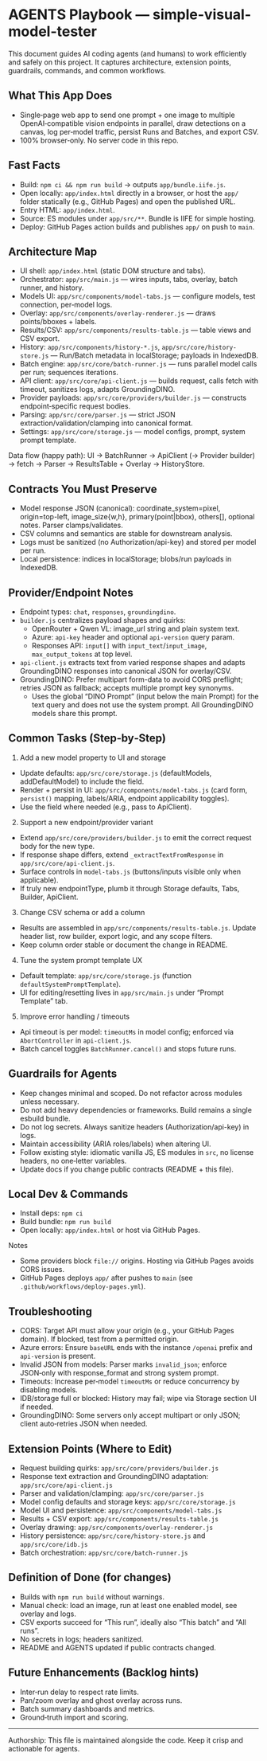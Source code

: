 # AGENTS Playbook — simple-visual-model-tester

This document guides AI coding agents (and humans) to work efficiently and safely on this project. It captures architecture, extension points, guardrails, commands, and common workflows.

## What This App Does

- Single‑page web app to send one prompt + one image to multiple OpenAI‑compatible vision endpoints in parallel, draw detections on a canvas, log per‑model traffic, persist Runs and Batches, and export CSV.
- 100% browser‑only. No server code in this repo.

## Fast Facts

- Build: `npm ci && npm run build` → outputs `app/bundle.iife.js`.
- Open locally: `app/index.html` directly in a browser, or host the `app/` folder statically (e.g., GitHub Pages) and open the published URL.
- Entry HTML: `app/index.html`.
- Source: ES modules under `app/src/**`. Bundle is IIFE for simple hosting.
- Deploy: GitHub Pages action builds and publishes `app/` on push to `main`.

## Architecture Map

- UI shell: `app/index.html` (static DOM structure and tabs).
- Orchestrator: `app/src/main.js` — wires inputs, tabs, overlay, batch runner, and history.
- Models UI: `app/src/components/model-tabs.js` — configure models, test connection, per‑model logs.
- Overlay: `app/src/components/overlay-renderer.js` — draws points/bboxes + labels.
- Results/CSV: `app/src/components/results-table.js` — table views and CSV export.
- History: `app/src/components/history-*.js`, `app/src/core/history-store.js` — Run/Batch metadata in localStorage; payloads in IndexedDB.
- Batch engine: `app/src/core/batch-runner.js` — runs parallel model calls per run; sequences iterations.
- API client: `app/src/core/api-client.js` — builds request, calls fetch with timeout, sanitizes logs, adapts GroundingDINO.
- Provider payloads: `app/src/core/providers/builder.js` — constructs endpoint‑specific request bodies.
- Parsing: `app/src/core/parser.js` — strict JSON extraction/validation/clamping into canonical format.
- Settings: `app/src/core/storage.js` — model configs, prompt, system prompt template.

Data flow (happy path): UI → BatchRunner → ApiClient (→ Provider builder) → fetch → Parser → ResultsTable + Overlay → HistoryStore.

## Contracts You Must Preserve

- Model response JSON (canonical): coordinate_system=pixel, origin=top-left, image_size{w,h}, primary(point|bbox), others[], optional notes. Parser clamps/validates.
- CSV columns and semantics are stable for downstream analysis.
- Logs must be sanitized (no Authorization/api-key) and stored per model per run.
- Local persistence: indices in localStorage; blobs/run payloads in IndexedDB.

## Provider/Endpoint Notes

- Endpoint types: `chat`, `responses`, `groundingdino`.
- `builder.js` centralizes payload shapes and quirks:
  - OpenRouter + Qwen VL: image_url string and plain system text.
  - Azure: `api-key` header and optional `api-version` query param.
  - Responses API: `input[]` with `input_text`/`input_image`, `max_output_tokens` at top level.
- `api-client.js` extracts text from varied response shapes and adapts GroundingDINO responses into canonical JSON for overlay/CSV.
- GroundingDINO: Prefer multipart form-data to avoid CORS preflight; retries JSON as fallback; accepts multiple prompt key synonyms.
  - Uses the global “DINO Prompt” (input below the main Prompt) for the text query and does not use the system prompt. All GroundingDINO models share this prompt.

## Common Tasks (Step‑by‑Step)

1) Add a new model property to UI and storage
- Update defaults: `app/src/core/storage.js` (defaultModels, addDefaultModel) to include the field.
- Render + persist in UI: `app/src/components/model-tabs.js` (card form, `persist()` mapping, labels/ARIA, endpoint applicability toggles).
- Use the field where needed (e.g., pass to ApiClient).

2) Support a new endpoint/provider variant
- Extend `app/src/core/providers/builder.js` to emit the correct request body for the new type.
- If response shape differs, extend `_extractTextFromResponse` in `app/src/core/api-client.js`.
- Surface controls in `model-tabs.js` (buttons/inputs visible only when applicable).
- If truly new endpointType, plumb it through Storage defaults, Tabs, Builder, ApiClient.

3) Change CSV schema or add a column
- Results are assembled in `app/src/components/results-table.js`. Update header list, row builder, export logic, and any scope filters.
- Keep column order stable or document the change in README.

4) Tune the system prompt template UX
- Default template: `app/src/core/storage.js` (function `defaultSystemPromptTemplate`).
- UI for editing/resetting lives in `app/src/main.js` under “Prompt Template” tab.

5) Improve error handling / timeouts
- Api timeout is per model: `timeoutMs` in model config; enforced via `AbortController` in `api-client.js`.
- Batch cancel toggles `BatchRunner.cancel()` and stops future runs.

## Guardrails for Agents

- Keep changes minimal and scoped. Do not refactor across modules unless necessary.
- Do not add heavy dependencies or frameworks. Build remains a single esbuild bundle.
- Do not log secrets. Always sanitize headers (Authorization/api-key) in logs.
- Maintain accessibility (ARIA roles/labels) when altering UI.
- Follow existing style: idiomatic vanilla JS, ES modules in `src`, no license headers, no one‑letter variables.
- Update docs if you change public contracts (README + this file).

## Local Dev & Commands

- Install deps: `npm ci`
- Build bundle: `npm run build`
- Open locally: `app/index.html` or host via GitHub Pages.

Notes
- Some providers block `file://` origins. Hosting via GitHub Pages avoids CORS issues.
- GitHub Pages deploys `app/` after pushes to `main` (see `.github/workflows/deploy-pages.yml`).

## Troubleshooting

- CORS: Target API must allow your origin (e.g., your GitHub Pages domain). If blocked, test from a permitted origin.
- Azure errors: Ensure `baseURL` ends with the instance `/openai` prefix and `api-version` is present.
- Invalid JSON from models: Parser marks `invalid_json`; enforce JSON‑only with response_format and strong system prompt.
- Timeouts: Increase per‑model `timeoutMs` or reduce concurrency by disabling models.
- IDB/storage full or blocked: History may fail; wipe via Storage section UI if needed.
- GroundingDINO: Some servers only accept multipart or only JSON; client auto‑retries JSON when needed.

## Extension Points (Where to Edit)

- Request building quirks: `app/src/core/providers/builder.js`
- Response text extraction and GroundingDINO adaptation: `app/src/core/api-client.js`
- Parser and validation/clamping: `app/src/core/parser.js`
- Model config defaults and storage keys: `app/src/core/storage.js`
- Model UI and persistence: `app/src/components/model-tabs.js`
- Results + CSV export: `app/src/components/results-table.js`
- Overlay drawing: `app/src/components/overlay-renderer.js`
- History persistence: `app/src/core/history-store.js` and `app/src/core/idb.js`
- Batch orchestration: `app/src/core/batch-runner.js`

## Definition of Done (for changes)

- Builds with `npm run build` without warnings.
- Manual check: load an image, run at least one enabled model, see overlay and logs.
- CSV exports succeed for “This run”, ideally also “This batch” and “All runs”.
- No secrets in logs; headers sanitized.
- README and AGENTS updated if public contracts changed.

## Future Enhancements (Backlog hints)

- Inter‑run delay to respect rate limits.
- Pan/zoom overlay and ghost overlay across runs.
- Batch summary dashboards and metrics.
- Ground‑truth import and scoring.

---

Authorship: This file is maintained alongside the code. Keep it crisp and actionable for agents.
